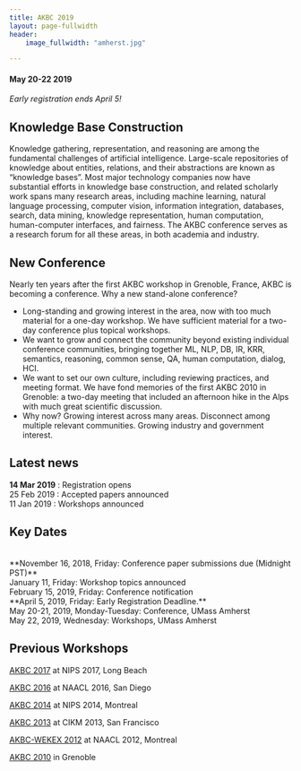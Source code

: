 ```yaml
---
title: AKBC 2019
layout: page-fullwidth
header:
    image_fullwidth: "amherst.jpg"

---
```

#### May 20-22 2019
_Early registration ends April 5!_


## Knowledge Base Construction
Knowledge gathering, representation, and reasoning are among the fundamental challenges of artificial intelligence.  Large-scale repositories of knowledge about entities, relations, and their abstractions are known as “knowledge bases”.  Most major technology companies now have substantial efforts in knowledge base construction, and related scholarly work spans many research areas, including machine learning, natural language processing, computer vision, information integration, databases, search, data mining, knowledge representation, human computation, human-computer interfaces, and fairness.  The AKBC conference serves as a research forum for all these areas, in both academia and industry.

## New Conference
  
Nearly ten years after the first AKBC workshop in Grenoble, France, AKBC is becoming a conference.  Why a new stand-alone conference?
* Long-standing and growing interest in the area, now with too much material for a one-day workshop.  We have sufficient material for a two-day conference plus topical workshops.
* We want to grow and connect the community beyond existing individual conference communities, bringing together ML, NLP, DB, IR, KRR, semantics, reasoning, common sense, QA, human computation, dialog, HCI.
* We want to set our own culture, including reviewing practices, and meeting format. We have fond memories of the first AKBC 2010 in Grenoble: a two-day meeting that included an afternoon hike in the Alps with much great scientific discussion.
* Why now?  Growing interest across many areas.  Disconnect among multiple relevant communities.  Growing industry and government interest.

## Latest news

**14 Mar 2019** : Registration opens <br />
25 Feb 2019 : Accepted papers announced <br />
11 Jan 2019 : Workshops announced <br />


<a name="dates"></a> 
## Key Dates
<br />
**November 16, 2018, Friday: Conference paper submissions due (Midnight PST)**<br />
January 11, Friday: Workshop topics announced<br />
February 15, 2019, Friday: Conference notification<br />
**April 5, 2019, Friday: Early Registration Deadline.**<br />
May 20-21, 2019, Monday-Tuesday: Conference, UMass Amherst<br />
May 22, 2019, Wednesday: Workshops, UMass Amherst<br />

## Previous Workshops

[AKBC 2017](http://akbc.ws/2017) at NIPS 2017, Long Beach

[AKBC 2016](http://akbc.ws/2016) at NAACL 2016, San Diego

[AKBC 2014](http://akbc.ws/2014) at NIPS 2014, Montreal

[AKBC 2013](http://akbc.ws/2013) at CIKM 2013, San Francisco

[AKBC-WEKEX 2012](http://akbcwekex2012.wordpress.com/) at NAACL 2012, Montreal

[AKBC 2010](http://videolectures.net/akbc2010_grenoble/) in Grenoble

